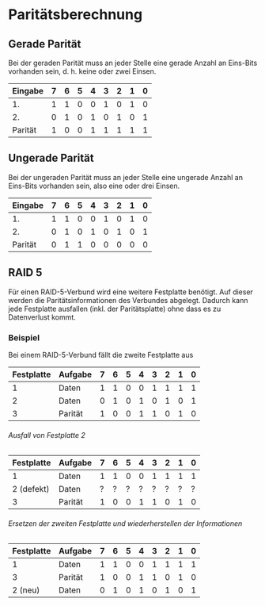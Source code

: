 # Paritätsberechnung

## Gerade Parität
Bei der geraden Parität muss an jeder Stelle eine gerade Anzahl an Eins-Bits vorhanden sein, d. h. keine oder zwei Einsen.

|Eingabe|7|6|5|4|3|2|1|0|
|-|-|-|-|-|-|-|-|-|
|1.|1|1|0|0|1|0|1|0|
|2.|0|1|0|1|0|1|0|1|
|Parität|1|0|0|1|1|1|1|1|

## Ungerade Parität
Bei der ungeraden Parität muss an jeder Stelle eine ungerade Anzahl an Eins-Bits vorhanden sein, also eine oder drei Einsen.

|Eingabe|7|6|5|4|3|2|1|0|
|-|-|-|-|-|-|-|-|-|
|1.|1|1|0|0|1|0|1|0|
|2.|0|1|0|1|0|1|0|1|
|Parität|0|1|1|0|0|0|0|0|

## RAID 5
Für einen RAID-5-Verbund wird eine weitere Festplatte benötigt. Auf dieser werden die Paritätsinformationen des Verbundes abgelegt. Dadurch kann jede Festplatte ausfallen (inkl. der Paritätsplatte) ohne dass es zu Datenverlust kommt.

### Beispiel
Bei einem RAID-5-Verbund fällt die zweite Festplatte aus

|Festplatte|Aufgabe|7|6|5|4|3|2|1|0|
|-|-|-|-|-|-|-|-|-|-|
|1|Daten|1|1|0|0|1|1|1|1|
|2|Daten|0|1|0|1|0|1|0|1|
|3|Parität|1|0|0|1|1|0|1|0|

###### Ausfall von Festplatte 2

|Festplatte|Aufgabe|7|6|5|4|3|2|1|0|
|-|-|-|-|-|-|-|-|-|-|
|1|Daten|1|1|0|0|1|1|1|1|
|2 (defekt)|Daten|?|?|?|?|?|?|?|?|
|3|Parität|1|0|0|1|1|0|1|0|

###### Ersetzen der zweiten Festplatte und wiederherstellen der Informationen

|Festplatte|Aufgabe|7|6|5|4|3|2|1|0|
|-|-|-|-|-|-|-|-|-|-|
|1|Daten|1|1|0|0|1|1|1|1|
|3|Parität|1|0|0|1|1|0|1|0|
|2 (neu)|Daten|0|1|0|1|0|1|0|1|
